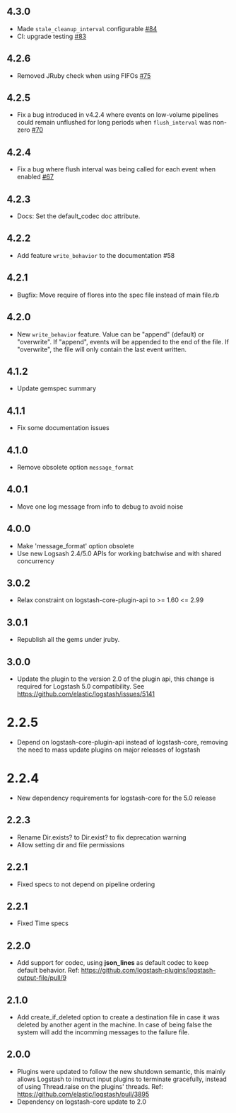 ## 4.3.0
  - Made `stale_cleanup_interval` configurable [#84](https://github.com/logstash-plugins/logstash-output-file/pull/84)
  - CI: upgrade testing [#83](https://github.com/logstash-plugins/logstash-output-file/pull/83)

## 4.2.6
  - Removed JRuby check when using FIFOs [#75](https://github.com/logstash-plugins/logstash-output-file/pull/75)

## 4.2.5
  - Fix a bug introduced in v4.2.4 where events on low-volume pipelines could remain unflushed for long periods when `flush_interval` was non-zero [#70](https://github.com/logstash-plugins/logstash-output-file/pull/70)

## 4.2.4
  - Fix a bug where flush interval was being called for each event when enabled [#67](https://github.com/logstash-plugins/logstash-output-file/pull/67)

## 4.2.3
  - Docs: Set the default_codec doc attribute.

## 4.2.2
  - Add feature `write_behavior` to the documentation #58

## 4.2.1
  - Bugfix: Move require of flores into the spec file instead of main file.rb

## 4.2.0
  - New `write_behavior` feature. Value can be "append" (default) or
    "overwrite". If "append", events will be appended to the end of the file.
    If "overwrite", the file will only contain the last event written.

## 4.1.2
  - Update gemspec summary

## 4.1.1
  - Fix some documentation issues

## 4.1.0
  - Remove obsolete option `message_format`

## 4.0.1
  - Move one log message from info to debug to avoid noise

## 4.0.0
  - Make 'message_format' option obsolete
  - Use new Logsash 2.4/5.0 APIs for working batchwise and with shared concurrency

## 3.0.2
  - Relax constraint on logstash-core-plugin-api to >= 1.60 <= 2.99

## 3.0.1
  - Republish all the gems under jruby.
## 3.0.0
  - Update the plugin to the version 2.0 of the plugin api, this change is required for Logstash 5.0 compatibility. See https://github.com/elastic/logstash/issues/5141
# 2.2.5
  - Depend on logstash-core-plugin-api instead of logstash-core, removing the need to mass update plugins on major releases of logstash
# 2.2.4
  - New dependency requirements for logstash-core for the 5.0 release
## 2.2.3
  - Rename Dir.exists? to Dir.exist? to fix deprecation warning
  - Allow setting dir and file permissions

## 2.2.1
 - Fixed specs to not depend on pipeline ordering

## 2.2.1
 - Fixed Time specs

## 2.2.0
 - Add support for codec, using **json_lines** as default codec to keep default behavior.
   Ref: https://github.com/logstash-plugins/logstash-output-file/pull/9

## 2.1.0
 - Add create_if_deleted option to create a destination file in case it
   was deleted by another agent in the machine. In case of being false
   the system will add the incomming messages to the failure file.

## 2.0.0
 - Plugins were updated to follow the new shutdown semantic, this mainly allows Logstash to instruct input plugins to terminate gracefully,
   instead of using Thread.raise on the plugins' threads. Ref: https://github.com/elastic/logstash/pull/3895
 - Dependency on logstash-core update to 2.0
